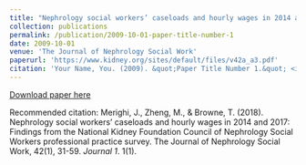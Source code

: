 ```yaml
---
title: "Nephrology social workers’ caseloads and hourly wages in 2014 and 2017: Findings from the National Kidney Foundation Council of Nephrology Social Workers professional practice survey."
collection: publications
permalink: /publication/2009-10-01-paper-title-number-1
date: 2009-10-01
venue: 'The Journal of Nephrology Social Work'
paperurl: 'https://www.kidney.org/sites/default/files/v42a_a3.pdf'
citation: 'Your Name, You. (2009). &quot;Paper Title Number 1.&quot; <i>Journal 1</i>. 1(1).'
---
```


[Download paper here](https://www.kidney.org/sites/default/files/v42a_a3.pdf)

Recommended citation: Merighi, J., Zheng, M., & Browne, T. (2018). Nephrology social workers’ caseloads and hourly
wages in 2014 and 2017: Findings from the National Kidney Foundation Council of
Nephrology Social Workers professional practice survey. The Journal of Nephrology
Social Work, 42(1), 31-59. <i>Journal 1</i>. 1(1).
